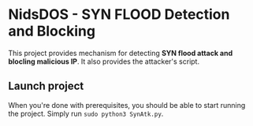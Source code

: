 # NidsDOS - SYN FLOOD Detection and Blocking

This project provides mechanism for detecting **SYN flood attack and blocling malicious IP**. It also provides the attacker's script.

## Launch project

When you're done with prerequisites, you should be able to start running the project.
Simply run `sudo python3 SynAtk.py`.

